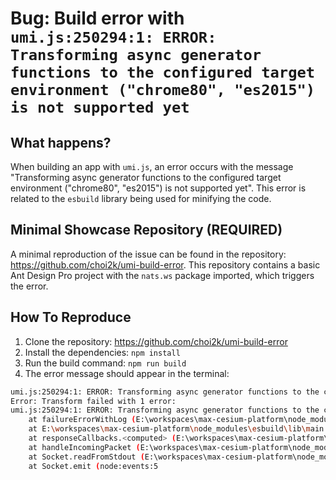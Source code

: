 # Bug: Build error with `umi.js:250294:1: ERROR: Transforming async generator functions to the configured target environment ("chrome80", "es2015") is not supported yet`

## What happens?

When building an app with `umi.js`, an error occurs with the message "Transforming async generator functions to the configured target environment ("chrome80", "es2015") is not supported yet". This error is related to the `esbuild` library being used for minifying the code.

## Minimal Showcase Repository (REQUIRED)

A minimal reproduction of the issue can be found in the repository: <https://github.com/choi2k/umi-build-error>. This repository contains a basic Ant Design Pro project with the `nats.ws` package imported, which triggers the error.

## How To Reproduce

1. Clone the repository: <https://github.com/choi2k/umi-build-error>
2. Install the dependencies: `npm install`
3. Run the build command: `npm run build`
4. The error message should appear in the terminal:

```bash
umi.js:250294:1: ERROR: Transforming async generator functions to the configured target environment ("chrome80", "es2015") is not supported yet
Error: Transform failed with 1 error:
umi.js:250294:1: ERROR: Transforming async generator functions to the configured target environment ("chrome80", "es2015") is not supported yet
    at failureErrorWithLog (E:\workspaces\max-cesium-platform\node_modules\esbuild\lib\main.js:1566:15)
    at E:\workspaces\max-cesium-platform\node_modules\esbuild\lib\main.js:805:29
    at responseCallbacks.<computed> (E:\workspaces\max-cesium-platform\node_modules\esbuild\lib\main.js:671:9)
    at handleIncomingPacket (E:\workspaces\max-cesium-platform\node_modules\esbuild\lib\main.js:726:9)
    at Socket.readFromStdout (E:\workspaces\max-cesium-platform\node_modules\esbuild\lib\main.js:647:7)
    at Socket.emit (node:events:5
```
